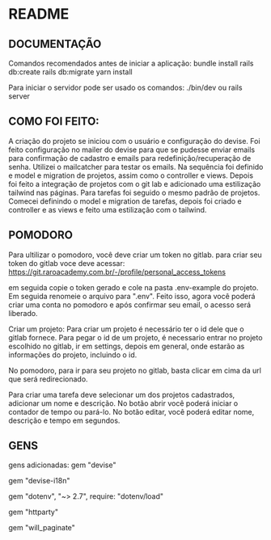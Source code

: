# README

## DOCUMENTAÇÃO

Comandos recomendados antes de iniciar a aplicação:
bundle install
rails db:create
rails db:migrate
yarn install

Para iniciar o servidor pode ser usado os comandos: ./bin/dev ou rails server

## COMO FOI FEITO:
A criação do projeto se iniciou com o usuário e configuração do devise. Foi feito configuração no mailer do devise para que se pudesse enviar emails para confirmação de cadastro e emails para redefinição/recuperação de senha. Utilizei o mailcatcher para testar os emails.
Na sequência foi definido e model e migration de projetos, assim como o controller e views. Depois foi feito a integração de projetos com o git lab e adicionado uma estilização tailwind nas páginas.
Para tarefas foi seguido o mesmo padrão de projetos. Comecei definindo o model e migration de tarefas, depois foi criado e controller e as views e feito uma estilização com o tailwind.

## POMODORO

Para ultilizar o pomodoro, você deve criar um token no gitlab.
para criar seu token do gitlab voce deve acessar: https://git.raroacademy.com.br/-/profile/personal_access_tokens

em seguida copie o token gerado e cole na pasta .env-example do projeto. Em seguida renomeie o arquivo para ".env".
Feito isso, agora você poderá criar uma conta no pomodoro e após confirmar seu email, o acesso será liberado.

Criar um projeto:
Para criar um projeto é necessário ter o id dele que o gitlab fornece. Para pegar o id de um projeto, é necessario entrar no projeto escolhido no gitlab, ir em settings, depois em general, onde estarão as informações do projeto, incluindo o id.

No pomodoro, para ir para seu projeto no gitlab, basta clicar em cima da url que será redirecionado.

Para criar uma tarefa deve selecionar um dos projetos cadastrados, adicionar um nome e descrição. 
No botão abrir você poderá iniciar o contador de tempo ou pará-lo.
No botão editar, você poderá editar nome, descrição e tempo em segundos.


## GENS
gens adicionadas:
gem "devise"

gem "devise-i18n"

gem "dotenv", "~> 2.7", require: "dotenv/load"

gem "httparty"

gem "will_paginate"
